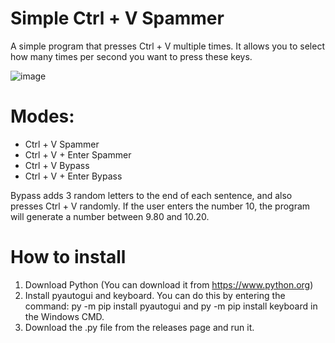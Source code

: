 # Simple Ctrl + V Spammer

A simple program that presses Ctrl + V multiple times. 
It allows you to select how many times per second you want to press these keys.

![image](https://github.com/3ln1c0/simplectrlvspammer/assets/79100240/398b260a-ea6e-4b0e-b6a4-3815414a7b0b)

# Modes:
  - Ctrl + V Spammer
  - Ctrl + V + Enter Spammer
  - Ctrl + V Bypass
  - Ctrl + V + Enter Bypass

Bypass adds 3 random letters to the end of each sentence, and also presses Ctrl + V randomly. If the user enters the number 10, the program will generate a number between 9.80 and 10.20.

# How to install
1. Download Python (You can download it from https://www.python.org)
2. Install pyautogui and keyboard. You can do this by entering the command: py -m pip install pyautogui and py -m pip install keyboard in the Windows CMD.
4. Download the .py file from the releases page and run it.


